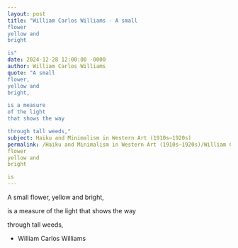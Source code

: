 ```yaml
---
layout: post
title: "William Carlos Williams - A small
flower
yellow and
bright

is"
date: 2024-12-28 12:00:00 -0000
author: William Carlos Williams
quote: "A small
flower,
yellow and
bright,

is a measure
of the light
that shows the way

through tall weeds,"
subject: Haiku and Minimalism in Western Art (1910s–1920s)
permalink: /Haiku and Minimalism in Western Art (1910s–1920s)/William Carlos Williams/William Carlos Williams - A small
flower
yellow and
bright

is
---
```


A small
flower,
yellow and
bright,

is a measure
of the light
that shows the way

through tall weeds,

- William Carlos Williams
